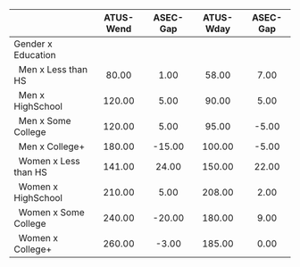 
|                      |    ATUS-Wend |     ASEC-Gap |    ATUS-Wday |     ASEC-Gap |
| -------------------- | :----------: | :----------: | :----------: | :----------: |
| Gender x Education   |              |              |              |              |
| &nbsp;&nbsp;Men x Less than HS |        80.00 |         1.00 |        58.00 |         7.00 |
| &nbsp;&nbsp;Men x HighSchool |       120.00 |         5.00 |        90.00 |         5.00 |
| &nbsp;&nbsp;Men x Some College |       120.00 |         5.00 |        95.00 |        -5.00 |
| &nbsp;&nbsp;Men x College+ |       180.00 |       -15.00 |       100.00 |        -5.00 |
| &nbsp;&nbsp;Women x Less than HS |       141.00 |        24.00 |       150.00 |        22.00 |
| &nbsp;&nbsp;Women x HighSchool |       210.00 |         5.00 |       208.00 |         2.00 |
| &nbsp;&nbsp;Women x Some College |       240.00 |       -20.00 |       180.00 |         9.00 |
| &nbsp;&nbsp;Women x College+ |       260.00 |        -3.00 |       185.00 |         0.00 |

